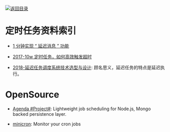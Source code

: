 [![返回目录](https://user-images.githubusercontent.com/5803001/38079637-ff0abcf0-3371-11e8-9b76-ad651620afc7.jpg)](https://github.com/wxyyxc1992/Awesome-Links)

# 定时任务资料索引

- [1 分钟实现 “ 延迟消息 ” 功能](http://6me.us/wVHFB)

- [2017-10w 定时任务，如何高效触发超时](http://6me.us/gZ8)

* [2018-延迟任务调度系统技术选型与设计](http://blog.csdn.net/yigezei/article/details/79286225): 顾名思义，延迟任务的特点是延迟执行。

# OpenSource

- [Agenda #Project#](https://github.com/agenda/agenda): Lightweight job scheduling for Node.js, Mongo backed persistence layer.

- [minicron](https://github.com/jamesrwhite/minicron): Monitor your cron jobs
